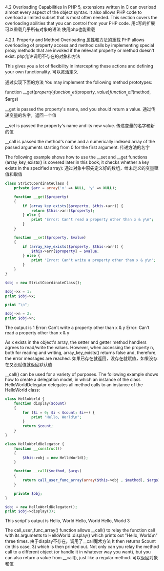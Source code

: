4.2 Overloading Capabilities
In PHP 5, extensions written in C can overload almost every aspect of the object syntax. 
It also allows PHP code to overload a limited subset that is most often needed. 
This section covers the overloading abilities that you can control from your PHP code.
用c写的扩展可以重载几乎所有对象的语法
使用php也能重载


4.2.1. Property and Method Overloading
属性和方法的重载
PHP allows overloading of property access and method calls by implementing special proxy methods that are invoked if the relevant property or method doesn't exist. 
php允许调用不存在的对象和方法

This gives you a lot of flexibility in intercepting these actions and defining your own functionality.
可以灵活定义

通过实现下面的方法
You may implement the following method prototypes:

function __get($property)
function __set($property, $value)
function __call($method, $args)



__get is passed the property's name, and you should return a value.
通过传递变量的名字，返回一个值

__set is passed the property's name and its new value.
传递变量的名字和新的值

__call is passed the method's name and a numerically indexed array of the passed arguments starting from 0 for the first argument.
传递方法的名字

The following example shows how to use the __set and __get functions (array_key_exists() is covered later in this book; it checks whether a key exists in the specified array):
通过对象中原先定义好的数组，给未定义的变量赋值和取值
```php
class StrictCoordinateClass {
    private $arr = array('x' => NULL, 'y' => NULL);

    function __get($property)
    {
        if (array_key_exists($property, $this->arr)) {
            return $this->arr[$property];
        } else {
            print "Error: Can't read a property other than x & y\n";
        }
    }

    function __set($property, $value)
    {
        if (array_key_exists($property, $this->arr)) {
            $this->arr[$property] = $value;
        } else {
            print "Error: Can't write a property other than x & y\n";
        }
    }
}

$obj = new StrictCoordinateClass();

$obj->x = 1;
print $obj->x;

print "\n";

$obj->n = 2;
print $obj->n;
```


The output is
1
Error: Can't write a property other than x & y
Error: Can't read a property other than x & y



As x exists in the object's array, 
the setter and getter method handlers agrees to read/write the values. 
However, when accessing the property n, both for reading and writing, array_key_exists() returns false and, therefore, 
the error messages are reached.
如果已存在就返回，没存在就赋值，如果没存在又没赋值就返回默认值


__call() can be used for a variety of purposes. 
The following example shows how to create a delegation model, 
in which an instance of the class HelloWorldDelegator delegates all method calls to an instance of the HelloWorld class:

```php
class HelloWorld {
    function display($count)
    {
        for ($i = 0; $i < $count; $i++) {
            print "Hello, World\n";
        }
        return $count;
    }
}

class HelloWorldDelegator {
    function __construct()
    {
        $this->obj = new HelloWorld();
    }

    function __call($method, $args)
    {
        return call_user_func_array(array($this->obj , $method), $args);
    }

    private $obj;
}

$obj = new HelloWorldDelegator();
print $obj->display(3);
```


This script's output is
Hello, World
Hello, World
Hello, World
3



The call_user_func_array() function allows __call() to relay the function call with its arguments to HelloWorld::display() which prints out "Hello, World\n" three times.
由于display不存在，调用了__call魔术方法
It then returns $count (in this case, 3) which is then printed out. 
Not only can you relay the method call to a different object (or handle it in whatever way you want), 
but you can also return a value from __call(), just like a regular method.
可以返回对象和值




